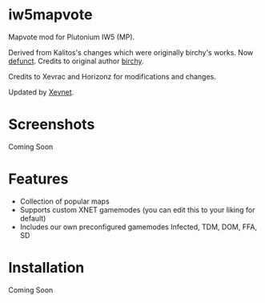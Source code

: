 # iw5mapvote
Mapvote mod for Plutonium IW5 (MP).

Derived from Kalitos's changes which were originally birchy's works. Now [defunct](https://github.com/callanb/iw5-mapvote). Credits to original author [birchy](https://forum.plutonium.pw/user/birchy).

Credits to Xevrac and Horizonz for modifications and changes.

Updated by [Xevnet](https://xevnet.au).

# Screenshots 

Coming Soon

# Features

* Collection of popular maps
* Supports custom XNET gamemodes (you can edit this to your liking for default)
* Includes our own preconfigured gamemodes Infected, TDM, DOM, FFA, SD

# Installation

Coming Soon
